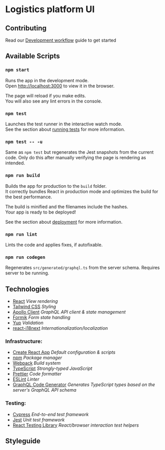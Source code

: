 # Logistics platform UI

## Contributing

Read our
[Development workflow](https://www.notion.so/Development-workflow-63d2215fe9704bd5819563c573941f98)
guide to get started

## Available Scripts

### `npm start`

Runs the app in the development mode.<br /> Open
[http://localhost:3000](http://localhost:3000) to view it in the browser.

The page will reload if you make edits.<br /> You will also see any lint errors
in the console.

### `npm test`

Launches the test runner in the interactive watch mode.<br /> See the section
about
[running tests](https://facebook.github.io/create-react-app/docs/running-tests)
for more information.

### `npm test -- -u`

Same as `npm test` but regenerates the Jest snapshots from the current code.
Only do this after manually verifying the page is rendering as intended.

### `npm run build`

Builds the app for production to the `build` folder.<br /> It correctly bundles
React in production mode and optimizes the build for the best performance.

The build is minified and the filenames include the hashes.<br /> Your app is
ready to be deployed!

See the section about
[deployment](https://facebook.github.io/create-react-app/docs/deployment) for
more information.

### `npm run lint`

Lints the code and applies fixes, if autofixable.

### `npm run codegen`

Regenerates `src/generated/graphql.ts` from the server schema. Requires server
to be running.

## Technologies

- [React](https://reactjs.org/) _View rendering_
- [Tailwind CSS](https://tailwindcss.com/) _Styling_
- [Apollo Client](https://www.apollographql.com/docs/react/) _GraphQL API client
  & state management_
- [Formik](https://jaredpalmer.com/formik/) _Form state handling_
- [Yup](https://github.com/jquense/yup) _Validation_
- [react-i18next](https://react.i18next.com/)
  _Internationalization/localization_

### Infrastructure:

- [Create React App](https://github.com/facebook/create-react-app) _Default
  configuration & scripts_
- [npm](https://www.npmjs.com/) _Package manager_
- [Webpack](https://webpack.js.org/) _Build system_
- [TypeScript](https://www.typescriptlang.org/) _Strongly-typed JavaScript_
- [Prettier](https://prettier.io/) _Code formatter_
- [ESLint](https://eslint.org/) _Linter_
- [GraphQL Code Generator](https://github.com/dotansimha/graphql-code-generator)
  _Generates TypeScript types based on the server's GraphQL API schema_

### Testing:

- [Cypress](https://www.cypress.io/) _End-to-end test framework_
- [Jest](https://jestjs.io/) _Unit test framework_
- [React Testing Library](https://testing-library.com/docs/react-testing-library/intro)
  _React/browser interaction test helpers_

## Styleguide
